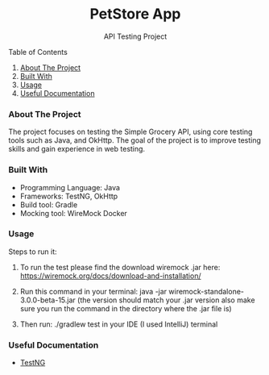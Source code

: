 <!-- PROJECT LOGO -->
<div align="center">
  <h1 align="center">PetStore App</h1>
  <p align="center">API Testing Project</p>
</div>

<!-- TABLE OF CONTENTS -->
  <summary>Table of Contents</summary>
  <ol>
    <li><a href="#about-the-project">About The Project</a></li>
    <li><a href="#built-with">Built With</a></li>
    <li><a href="#usage">Usage</a></li>
    <li><a href="#useful documentation">Useful Documentation</a></li>
  </ol>


### About The Project

The project focuses on testing the Simple Grocery API, using core testing tools such as Java, and OkHttp. The goal of the project is to improve testing skills and gain experience in web testing.

### Built With

* Programming Language: Java
* Frameworks: TestNG, OkHttp
* Build tool: Gradle
* Mocking tool: WireMock Docker

### Usage
Steps to run it:

1. To run the test please find the download wiremock .jar here: https://wiremock.org/docs/download-and-installation/

2. Run this command in your terminal: java -jar wiremock-standalone-3.0.0-beta-15.jar  (the version should match your .jar version also
make sure you run the command in the directory where the .jar file is)

3. Then run:  ./gradlew test in your IDE (I used IntelliJ) terminal

### Useful Documentation
* [TestNG](https://testng.org/doc/documentation-main.html)





